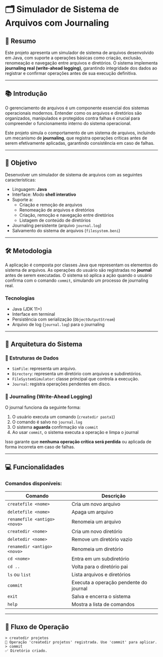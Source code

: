 # 🗂️ Simulador de Sistema de Arquivos com Journaling

## 📄 Resumo

Este projeto apresenta um simulador de sistema de arquivos desenvolvido em Java, com suporte a operações básicas como criação, exclusão, renomeação e navegação entre arquivos e diretórios. O sistema implementa **journaling real (write-ahead logging)**, garantindo integridade dos dados ao registrar e confirmar operações antes de sua execução definitiva.

---

## 📚 Introdução

O gerenciamento de arquivos é um componente essencial dos sistemas operacionais modernos. Entender como os arquivos e diretórios são organizados, manipulados e protegidos contra falhas é crucial para compreender o funcionamento interno do sistema operacional.

Este projeto simula o comportamento de um sistema de arquivos, incluindo um mecanismo de **journaling**, que registra operações críticas antes de serem efetivamente aplicadas, garantindo consistência em caso de falhas.

---

## 🎯 Objetivo

Desenvolver um simulador de sistema de arquivos com as seguintes características:

- Linguagem: **Java**
- Interface: Modo **shell interativo**
- Suporte a:
  - Criação e remoção de arquivos
  - Renomeação de arquivos e diretórios
  - Criação, remoção e navegação entre diretórios
  - Listagem de conteúdo de diretórios
- Journaling persistente (arquivo `journal.log`)
- Salvamento do sistema de arquivos (`filesystem.beni`)

---

## 🛠️ Metodologia

A aplicação é composta por classes Java que representam os elementos do sistema de arquivos. As operações do usuário são registradas no **journal** antes de serem executadas. O sistema só aplica a ação quando o usuário confirma com o comando `commit`, simulando um processo de journaling real.

### Tecnologias

- Java (JDK 11+)
- Interface em terminal
- Persistência com serialização (`ObjectOutputStream`)
- Arquivo de log (`journal.log`) para o journaling

---

## 🧱 Arquitetura do Sistema

### 📁 Estruturas de Dados

- `SimFile`: representa um arquivo.
- `Directory`: representa um diretório com arquivos e subdiretórios.
- `FileSystemSimulator`: classe principal que controla a execução.
- `Journal`: registra operações pendentes em disco.

### 🧠 Journaling (Write-Ahead Logging)

O journal funciona da seguinte forma:

1. O usuário executa um comando (`createdir pasta1`)
2. O comando é salvo no `journal.log`
3. O sistema **aguarda** confirmação via `commit`
4. Ao usar `commit`, o sistema executa a operação e limpa o journal

Isso garante que **nenhuma operação crítica será perdida** ou aplicada de forma incorreta em caso de falhas.

---

## 💻 Funcionalidades

### Comandos disponíveis:

| Comando                        | Descrição                                    |
|-------------------------------|----------------------------------------------|
| `createfile <nome>`           | Cria um novo arquivo                         |
| `deletefile <nome>`           | Apaga um arquivo                             |
| `renamefile <antigo> <novo>`  | Renomeia um arquivo                          |
| `createdir <nome>`            | Cria um novo diretório                       |
| `deletedir <nome>`            | Remove um diretório vazio                    |
| `renamedir <antigo> <novo>`   | Renomeia um diretório                        |
| `cd <nome>`                   | Entra em um subdiretório                     |
| `cd ..`                       | Volta para o diretório pai                   |
| `ls` ou `list`                | Lista arquivos e diretórios                  |
| `commit`                      | Executa a operação pendente do journal       |
| `exit`                        | Salva e encerra o sistema                    |
| `help`                        | Mostra a lista de comandos                   |

---

## 🔄 Fluxo de Operação

```text
> createdir projetos
📝 Operação 'createdir projetos' registrada. Use 'commit' para aplicar.
> commit
✅ Diretório criado.
